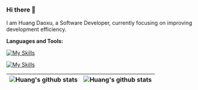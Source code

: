### Hi there 👋

I am Huang Daoxu, a Software Developer, currently focusing on improving development efficiency.

**Languages and Tools:**

<!-- 
<code><img height="20" src="https://raw.githubusercontent.com/github/explore/80688e429a7d4ef2fca1e82350fe8e3517d3494d/topics/javascript/javascript.png"></code>
<code><img height="20" src="https://raw.githubusercontent.com/github/explore/80688e429a7d4ef2fca1e82350fe8e3517d3494d/topics/typescript/typescript.png"></code>
<code><img height="20" src="https://raw.githubusercontent.com/github/explore/80688e429a7d4ef2fca1e82350fe8e3517d3494d/topics/react/react.png"></code>
<code><img height="20" src="https://raw.githubusercontent.com/github/explore/80688e429a7d4ef2fca1e82350fe8e3517d3494d/topics/nodejs/nodejs.png"></code>
<code><img height="20" src="https://raw.githubusercontent.com/github/explore/80688e429a7d4ef2fca1e82350fe8e3517d3494d/topics/mongodb/mongodb.png"></code>
 -->
 
 
[![My Skills](https://skillicons.dev/icons?i=tailwind,js,ts,graphql,react,vue,nodejs,go,redis,mongodb,postgres,solidity)](https://skillicons.dev)

[![My Skills](https://skillicons.dev/icons?i=vite,nextjs,express,docker,gitlab,github,vscode,discord,aws)](https://skillicons.dev)

| <img align="center" alt="Huang's github stats" src="https://github-readme-stats.vercel.app/api?username=sanjayheaven&show_icons=true&hide_border=true&include_all_commits=true"> | <img align="center" alt="Huang's github stats" src="https://github-readme-stats.vercel.app/api/top-langs/?username=anuraghazra&layout=compact&hide_border=true"> |
| -------------------------------------------------------------------------------------------------------------------------------------------------------------------------------- | ---------------------------------------------------------------------------------------------------------------------------------------------------------------- |

<!-- ### TODOs -->

<!-- - Try to use SOA idea to standardize the backend
- Rewrite **simple-js-export** using Typescript
- Optimiz **Gganbu**
 -->
<!--
**sanjayheaven/sanjayheaven** is a ✨ _special_ ✨ repository because its `README.md` (this file) appears on your GitHub profile.

Here are some ideas to get you started:

- 🔭 I’m currently working on ...
- 🌱 I’m currently learning ...
- 👯 I’m looking to collaborate on ...
- 🤔 I’m looking for help with ...
- 💬 Ask me about ...
- 📫 How to reach me: ...
- 😄 Pronouns: ...
- ⚡ Fun fact: ...
-->
